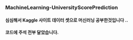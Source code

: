 ### MachineLearning-UniversityScorePrediction

#### 심심해서 Kaggle 사이트 데이터 셋으로 머신러닝 공부한것입니다 ..
#### 코드에 주석 전부 달았습니다.
